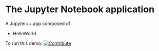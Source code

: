 # The Jupyter Notebook application
A Jupyter++ app composed of
- HelloWorld


To run this demo: [![Contribute](factory-contribute.svg)](https://codeready-crw.apps.cluster-toronto-5bbc.toronto-5bbc.example.opentlc.com/factory?url=https://github.com/anurag-saran/crw-jupyternotebook)
